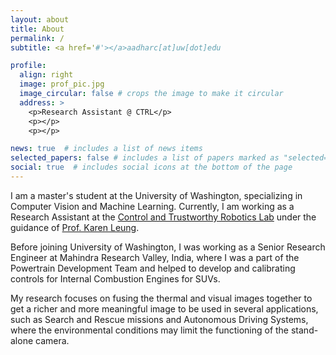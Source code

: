 ```yaml
---
layout: about
title: About
permalink: /
subtitle: <a href='#'></a>aadharc[at]uw[dot]edu

profile:
  align: right
  image: prof_pic.jpg
  image_circular: false # crops the image to make it circular
  address: >
    <p>Research Assistant @ CTRL</p>
    <p></p>
    <p></p>

news: true  # includes a list of news items
selected_papers: false # includes a list of papers marked as "selected={true}"
social: true  # includes social icons at the bottom of the page
---
```


I am a master's student at the University of Washington, specializing in Computer Vision and Machine Learning. Currently, I am working as a Research Assistant at the [Control and Trustworthy Robotics Lab](https://depts.washington.edu/ctrl/) under the guidance of [Prof. Karen Leung](https://www.aa.washington.edu/facultyfinder/karen-leung).

<!-- Write your biography here. Tell the world about yourself. Link to your favorite [subreddit](http://reddit.com). You can put a picture in, too. The code is already in, just name your picture `prof_pic.jpg` and put it in the `img/` folder. -->
<!-- 
Put your address / P.O. box / other info right below your picture. You can also disable any these elements by editing `profile` property of the YAML header of your `_pages/about.md`. Edit `_bibliography/papers.bib` and Jekyll will render your [publications page](/al-folio/publications/) automatically. -->

<!-- Link to your social media connections, too. This theme is set up to use [Font Awesome icons](http://fortawesome.github.io/Font-Awesome/) and [Academicons](https://jpswalsh.github.io/academicons/), like the ones below. Add your Facebook, Twitter, LinkedIn, Google Scholar, or just disable all of them. -->

Before joining University of Washington, I was working as a Senior Research Engineer at Mahindra Research Valley, India, where I was a part of the Powertrain Development Team and helped to develop and calibrating controls for Internal Combustion Engines for SUVs.

My research focuses on fusing the thermal and visual images together to get a richer and more meaningful image to be used in several applications, such as Search and Rescue missions and Autonomous Driving Systems, where the environmental conditions may limit the functioning of the stand-alone camera.